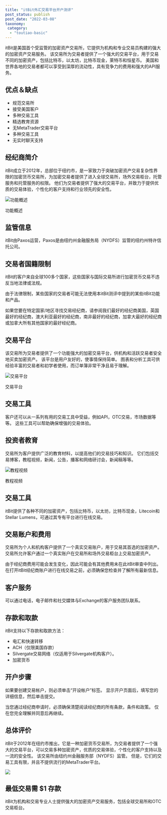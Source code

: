 ```yaml
---
title: "itBit外汇交易平台开户测评"
post_status: publish
post_date: "2022-03-08"
taxonomy:
 category: 
  - "toutiao-basic"
---
```


itBit是美国首个受监管的加密资产交易所，它提供为机构和专业交易员构建的强大的加密资产交易服务。 该交易所为交易者提供了一个强大的交易平台，用于交易不同的加密资产，包括比特币，以太坊，比特币现金，莱特币和恒星币。 美国和世界各地的交易者都可以享受到深厚的流动性，具有竞争力的费用和强大的API服务。

## 优点＆缺点
- 规范交易所
- 接受美国客户
- 多种交易工具
- 精选教育资源
- 无MetaTrader交易平台
- 多种交易工具
- 无实时聊天支持


## 经纪商简介

itBit成立于2012年，总部位于纽约市，是一家致力于突破加密资产交易复杂性界限的加密货币交易所，为加密交易者提供了进入全球交易所，场外交易柜台，托管服务和托管服务的权限。 他们为交易者提供了强大的交易平台，并致力于提供优质的交易体验，个性化的客户支持和行业领先的安全性。

![功能概述](https://cdn.fendou.la/funstoutiao/2020/11/itBit-Review-Features-Overview-1024x186.jpg "功能概述")

功能概述

## 监管信息

itBit由Paxos运营，Paxos是由纽约州金融服务局（NYDFS）监管的纽约州特许信托公司。

## 交易者国籍限制

itBit的客户来自全球100多个国家，这些国家与国际交易所进行加密货币交易不违反当地法律或法规。

由于法律限制，某些国家的交易者可能无法使用本itBit测评中提到的某些itBit功能和产品。

如果您要在特定国家/地区寻找交易经纪商，请参阅我们最好的经纪商美国，英国最好的经纪商，澳大利亚最好的经纪商，南非最好的经纪商，加拿大最好的经纪商或加拿大所有其他国家的最好经纪商。

## 交易平台

该交易所为交易者提供了一个功能强大的加密交易平台，供机构和活跃交易者安全地买卖加密资产。 该平台是用户友好的，使事情保持简单。 图表和分析工具可供经验丰富的交易者和初学者使用，而订单簿非常干净且易于理解。

![交易平台](https://cdn.fendou.la/funstoutiao/2020/11/itBit-Review-Trading-Platform-.jpg "交易平台")

交易平台

## 交易工具

客户还可以从一系列有用的交易工具中受益，例如API，OTC交易，市场数据等等。 这些工具可以帮助确保增强的交易体验。

## 投资者教育

交易所为客户提供广泛的教育材料，以提高他们的交易技巧和知识。 它们包括交易博客，教程视频，新闻，公告，播客和网络研讨会，新闻稿等等。

![教程视频](https://cdn.fendou.la/funstoutiao/2020/11/itBit-Review-Tutorial-Videos.jpg "教程视频")

教程视频

## 交易工具

itBit提供了各种不同的加密资产，包括比特币，以太坊，比特币现金，Litecoin和Stellar Lumens，可通过其专有平台进行在线交易。

## 交易账户和费用

交易所为个人和机构客户提供了一个真实交易账户，用于交易其首选的加密资产。 交易所允许客户通过一个真实账户在交易所和场外交易柜台上交易加密资产。

由于经纪商费用可能会发生变化，因此可能会有其他费用未在此itBit审查中列出。 在打开itBit经纪商账户进行在线交易之前，必须确保您检查并了解所有最新信息。

## 客户服务

可以通过电话，电子邮件和社交媒体与Exchange的客户服务团队联系。

## 存款和取款

itBit支持以下存款和取款方法：
- 电汇和快速转移
- ACH（仅限美国存款）
- Silvergate交易网络（仅适用于Silvergate机构客户）。
- 加密货币

## 开户步骤

如果要创建交易帐户，则必须单击“开设帐户”标签。 显示开户页面后，填写您的详细信息，然后单击提交。

当您通过经纪商申请时，必须确保清楚阅读经纪商的所有条款，条件和政策。 仅在您完全理解并同意后再继续。

## 总体评价

itBit于2012年在纽约市推出，它是一种加密货币交易所，为交易者提供了一个强大的交易平台，可以交易多种加密资产，优质的交易体验，个性化的客户支持以及一流的安全性。 该交易所由纽约州金融服务部（NYDFS）监管。 但是，它们的交易工具有限，并且不提供流行的MetaTrader平台。

![](https://cdn.fendou.la/funstoutiao/2020/11/itBit-Logo.png)

## 最低交易需 $1 存款

itBit为机构和交易专业人士提供强大的加密资产交易服务，包括全球交易所和OTC交易柜台。
